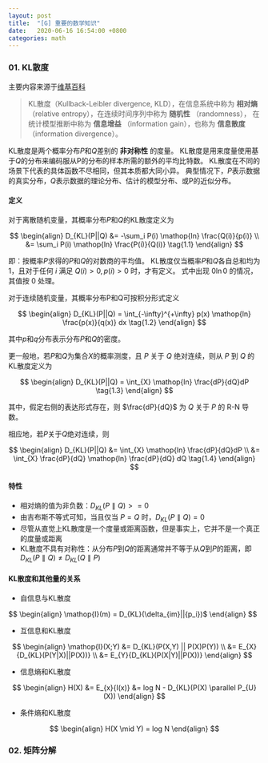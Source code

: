 ```yaml
---
layout: post
title:  "[G] 重要的数学知识"
date:   2020-06-16 16:54:00 +0800
categories: math
---
```


### 01. KL散度
主要内容来源于[维基百科](https://zh.wikipedia.org/wiki/%E7%9B%B8%E5%AF%B9%E7%86%B5)

> KL散度（Kullback-Leibler divergence, KLD），在信息系统中称为 **相对熵** （relative entropy），在连续时间序列中称为 **随机性** （randomness），
> 在统计模型推断中称为 **信息增益** （information gain），也称为 **信息散度**（information divergence）。

KL散度是两个概率分布$P$和$Q$差别的 **非对称性** 的度量。
KL散度是用来度量使用基于$Q$的分布来编码服从P的分布的样本所需的额外的平均比特数。
KL散度在不同的场景下代表的具体函数不尽相同，但其本质都大同小异。
典型情况下，$P$表示数据的真实分布，$Q$表示数据的理论分布、估计的模型分布、或P的近似分布。

#### 定义
对于离散随机变量，其概率分布$P$和$Q$的KL散度定义为

$$
\begin{align}
D_{KL}(P||Q) &= -\sum_i P(i) \mathop{ln} \frac{Q(i)}{p(i)} \\
&= \sum_i P(i) \mathop{ln} \frac{P(i)}{Q(i)} \tag{1.1}
\end{align}
$$

即：按概率$P$求得的$P$和$Q$的对数商的平均值。
KL散度仅当概率$P$和$Q$各自总和均为1，且对于任何 $i$ 满足 $Q(i) > 0, p(i) > 0$ 时，才有定义。
式中出现 $0 \mathop{ln} 0$ 的情况，其值按 $0$ 处理。

对于连续随机变量，其概率分布P和Q可按积分形式定义

$$
\begin{align}
D_{KL}(P||Q) = \int_{-\infty}^{+\infty} p(x) \mathop{ln} \frac{p(x)}{q(x)} dx \tag{1.2}
\end{align}
$$

其中$p$和$q$分布表示分布$P$和$Q$的密度。

更一般地，若$P$和$Q$为集合$X$的概率测度，且 $P$ 关于 $Q$ 绝对连续，则从 $P$ 到 $Q$ 的KL散度定义为

$$
\begin{align}
D_{KL}(P||Q) = \int_{X} \mathop{ln} \frac{dP}{dQ}dP \tag{1.3}
\end{align}
$$

其中，假定右侧的表达形式存在，则 $\frac{dP}{dQ}$ 为 $Q$ 关于 $P$ 的 R-N 导数。

相应地，若$P$关于$Q$绝对连续，则

$$
\begin{align}
D_{KL}(P||Q) &= \int_{X} \mathop{ln} \frac{dP}{dQ}dP \\
&= \int_{X} \frac{dP}{dQ} \mathop{ln} \frac{dP}{dQ} dQ \tag{1.4}
\end{align}
$$

#### 特性

- 相对熵的值为非负数：$D_{KL}(P \parallel Q) >= 0$
- 由吉布斯不等式可知，当且仅当 $P = Q$ 时，$D_{KL}(P \parallel Q) = 0$
- 尽管从直觉上KL散度是一个度量或距离函数，但是事实上，它并不是一个真正的度量或距离
- KL散度不具有对称性：从分布$P$到$Q$的距离通常并不等于从$Q$到$P$的距离，即 $D_{KL}(P \parallel Q) \neq D_{KL}(Q \parallel P)$

#### KL散度和其他量的关系

- 自信息与KL散度

$$
\begin{align}
\mathop{I}(m) = D_{KL}(\delta_{im}||{p_i})$
\end{align}
$$

- 互信息和KL散度

$$
\begin{align}
\mathop{I}(X;Y) &= D_{KL}(P(X,Y) || P(X)P(Y)) \\
&= E_{X}{D_{KL}(P(Y|X)||P(X))} \\
&= E_{Y}{D_{KL}(P(X|Y)||P(X))}
\end{align}
$$

- 信息熵和KL散度

$$
\begin{align}
H(X) &= E_{x}{I(x)}
&= log N - D_{KL}(P(X) \parallel P_{U}(X))
\end{align}
$$

- 条件熵和KL散度

$$
\begin{align}
H(X \mid Y) = log N
\end{align}
$$

### 02. 矩阵分解















































